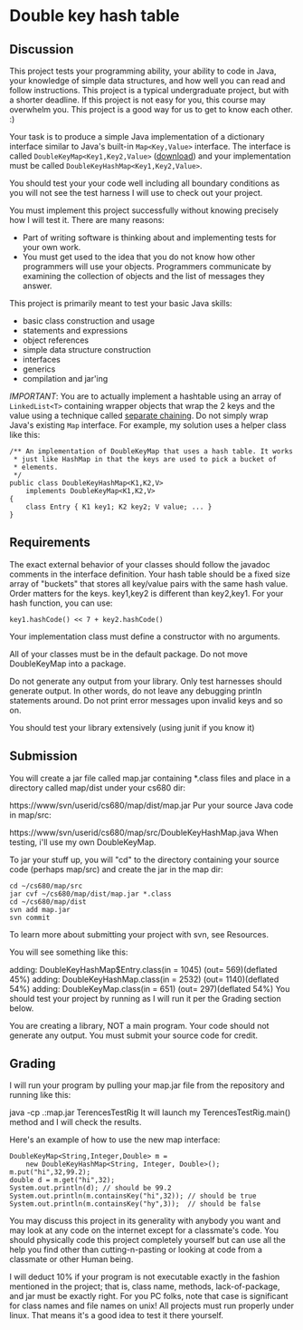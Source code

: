 #  Double key hash table

## Discussion

This project tests your programming ability, your ability to code in Java, your knowledge of simple data structures, and how well you can read and follow instructions. This project is a typical undergraduate project, but with a shorter deadline. If this project is not easy for you, this course may overwhelm you. This project is a good way for us to get to know each other. :)

Your  task is to produce a simple Java implementation of a dictionary interface similar to Java's built-in ```Map<Key,Value>``` interface. The interface is called ```DoubleKeyMap<Key1,Key2,Value>``` ([download](resources/DoubleKeyMap.java)) and your implementation must be called ```DoubleKeyHashMap<Key1,Key2,Value>```.

You should test your your code well including all boundary conditions as you will not see the test harness I will use to check out your project.

You must implement this project successfully without knowing precisely how I will test it. There are many reasons:

* Part of writing software is thinking about and implementing tests for your own work.
* You must get used to the idea that you do not know how other programmers will use your objects. Programmers communicate by examining the collection of objects and the list of messages they answer.

This project is primarily meant to test your basic Java skills:

* basic class construction and usage
* statements and expressions
* object references
* simple data structure construction
* interfaces
* generics
* compilation and jar'ing

*IMPORTANT*: You are to actually implement a hashtable using an array of ```LinkedList<T>``` containing wrapper objects that wrap the 2 keys and the value using a technique called [separate chaining](http://en.wikipedia.org/wiki/Hash_table#Separate_chaining_with_linked_lists). Do not simply wrap Java's existing ```Map``` interface.  For example, my solution uses a helper class like this:

```
/** An implementation of DoubleKeyMap that uses a hash table. It works
 * just like HashMap in that the keys are used to pick a bucket of
 * elements.
 */
public class DoubleKeyHashMap<K1,K2,V>
    implements DoubleKeyMap<K1,K2,V>
{
    class Entry { K1 key1; K2 key2; V value; ... }
}
```

## Requirements

The exact external behavior of your classes should follow the javadoc comments in the interface definition.
Your hash table should be a fixed size array of "buckets" that stores all key/value pairs with the same hash value.
Order matters for the keys. key1,key2 is different than key2,key1.
For your hash function, you can use:

```
key1.hashCode() << 7 + key2.hashCode()
```

Your implementation class must define a constructor with no arguments.

All of your classes must be in the default package. Do not move DoubleKeyMap into a package.

Do not generate any output from your library. Only test harnesses should generate output. In other words, do not leave any debugging println statements around. Do not print error messages upon invalid keys and so on.

You should test your library extensively (using junit if you know it)

## Submission

You will create a jar file called map.jar containing *.class files and place in a directory called map/dist under your cs680 dir:

https://www/svn/userid/cs680/map/dist/map.jar
Pur your source Java code in map/src:

https://www/svn/userid/cs680/map/src/DoubleKeyHashMap.java
When testing, i'll use my own DoubleKeyMap.

To jar your stuff up, you will "cd" to the directory containing your source code (perhaps map/src) and create the jar in the map dir:

```
cd ~/cs680/map/src
jar cvf ~/cs680/map/dist/map.jar *.class
cd ~/cs680/map/dist
svn add map.jar
svn commit
```

To learn more about submitting your project with svn, see Resources.

You will see something like this:

adding: DoubleKeyHashMap$Entry.class(in = 1045) (out= 569)(deflated 45%) 
adding: DoubleKeyHashMap.class(in = 2532) (out= 1140)(deflated 54%)
adding: DoubleKeyMap.class(in = 651) (out= 297)(deflated 54%)
You should test your project by running as I will run it per the Grading section below.

You are creating a library, NOT a main program.  Your code should not generate any output.  You must submit your source code for credit.

## Grading

I will run your program by pulling your map.jar file from the repository and running like this:

java -cp .:map.jar TerencesTestRig
It will launch my TerencesTestRig.main() method and I will check the results.

Here's an example of how to use the new map interface:

```
DoubleKeyMap<String,Integer,Double> m =
    new DoubleKeyHashMap<String, Integer, Double>();
m.put("hi",32,99.2);
double d = m.get("hi",32);
System.out.println(d); // should be 99.2
System.out.println(m.containsKey("hi",32)); // should be true
System.out.println(m.containsKey("hy",3));  // should be false
```

You may discuss this project in its generality with anybody you want and may look at any code on the internet except for a classmate's code. You should physically code this project completely yourself but can use all the help you find other than cutting-n-pasting or looking at code from a classmate or other Human being.

I will deduct 10% if your program is not executable exactly in the fashion mentioned in the project; that is, class name, methods, lack-of-package, and jar must be exactly right. For you PC folks, note that case is significant for class names and file names on unix! All projects must run properly under linux.  That means it's a good idea to test it there yourself.
